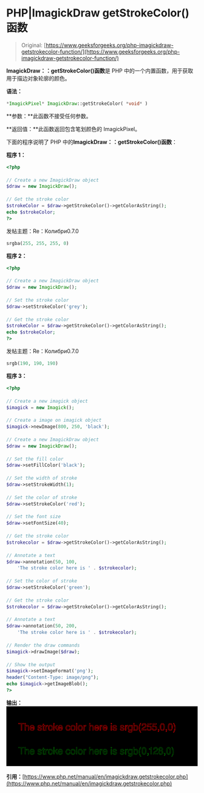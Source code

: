 # PHP|ImagickDraw getStrokeColor()函数

> Original: [https://www.geeksforgeeks.org/php-imagickdraw-getstrokecolor-function/](https://www.geeksforgeeks.org/php-imagickdraw-getstrokecolor-function/)

**ImagickDraw：：getStrokeColor()函数**是 PHP 中的一个内置函数，用于获取用于描边对象轮廓的颜色。

**语法：**

```php
*ImagickPixel* ImagickDraw::getStrokeColor( *void* )
```

**参数：**此函数不接受任何参数。

**返回值：**此函数返回包含笔划颜色的 ImagickPixel。

下面的程序说明了 PHP 中的**ImagickDraw：：getStrokeColor()函数**：

**程序 1：**

```php
<?php

// Create a new ImagickDraw object
$draw = new ImagickDraw();

// Get the stroke color
$strokeColor = $draw->getStrokeColor()->getColorAsString();
echo $strokeColor;
?>
```

发帖主题：Re：Колибри0.7.0

```php
srgba(255, 255, 255, 0)
```

**程序 2：**

```php
<?php

// Create a new ImagickDraw object
$draw = new ImagickDraw();

// Set the stroke color
$draw->setStrokeColor('grey');

// Get the stroke color
$strokeColor = $draw->getStrokeColor()->getColorAsString();
echo $strokeColor;
?>
```

发帖主题：Re：Колибри0.7.0

```php
srgb(190, 190, 190)
```

**程序 3：**

```php
<?php

// Create a new imagick object
$imagick = new Imagick();

// Create a image on imagick object
$imagick->newImage(800, 250, 'black');

// Create a new ImagickDraw object
$draw = new ImagickDraw();

// Set the fill color
$draw->setFillColor('black');

// Set the width of stroke
$draw->setStrokeWidth(1);

// Set the color of stroke
$draw->setStrokeColor('red');

// Set the font size
$draw->setFontSize(40);

// Get the stroke color
$strokecolor = $draw->getStrokeColor()->getColorAsString();

// Annotate a text
$draw->annotation(50, 100, 
    'The stroke color here is ' . $strokecolor);

// Set the color of stroke
$draw->setStrokeColor('green');

// Get the stroke color
$strokecolor = $draw->getStrokeColor()->getColorAsString();

// Annotate a text
$draw->annotation(50, 200,
    'The stroke color here is ' . $strokecolor);

// Render the draw commands
$imagick->drawImage($draw);

// Show the output
$imagick->setImageFormat('png');
header("Content-Type: image/png");
echo $imagick->getImageBlob();
?>
```

**输出：**
![](img/3b5291f70705b4efff27ac65dbb8d08d.png)

**引用：**[https://www.php.net/manual/en/imagickdraw.getstrokecolor.php](https://www.php.net/manual/en/imagickdraw.getstrokecolor.php)